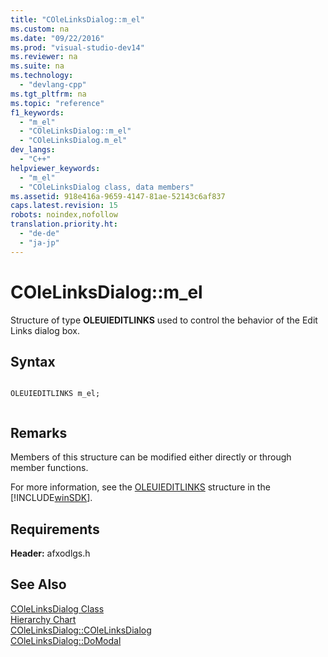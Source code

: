 ```yaml
---
title: "COleLinksDialog::m_el"
ms.custom: na
ms.date: "09/22/2016"
ms.prod: "visual-studio-dev14"
ms.reviewer: na
ms.suite: na
ms.technology: 
  - "devlang-cpp"
ms.tgt_pltfrm: na
ms.topic: "reference"
f1_keywords: 
  - "m_el"
  - "COleLinksDialog::m_el"
  - "COleLinksDialog.m_el"
dev_langs: 
  - "C++"
helpviewer_keywords: 
  - "m_el"
  - "COleLinksDialog class, data members"
ms.assetid: 918e416a-9659-4147-81ae-52143c6af837
caps.latest.revision: 15
robots: noindex,nofollow
translation.priority.ht: 
  - "de-de"
  - "ja-jp"
---
```

# COleLinksDialog::m_el
Structure of type **OLEUIEDITLINKS** used to control the behavior of the Edit Links dialog box.  
  
## Syntax  
  
```  
  
OLEUIEDITLINKS m_el;  
  
```  
  
## Remarks  
 Members of this structure can be modified either directly or through member functions.  
  
 For more information, see the [OLEUIEDITLINKS](http://msdn.microsoft.com/library/windows/desktop/ms678492) structure in the [!INCLUDE[winSDK](../vs140/includes/winsdk_md.md)].  
  
## Requirements  
 **Header:** afxodlgs.h  
  
## See Also  
 [COleLinksDialog Class](../vs140/colelinksdialog-class.md)   
 [Hierarchy Chart](../vs140/hierarchy-chart.md)   
 [COleLinksDialog::COleLinksDialog](../vs140/colelinksdialog--colelinksdialog.md)   
 [COleLinksDialog::DoModal](../vs140/colelinksdialog--domodal.md)